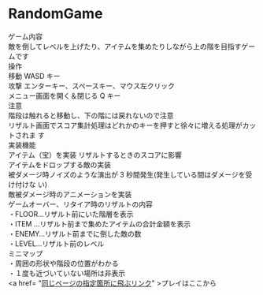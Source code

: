 # RandomGame
ゲーム内容<br>
敵を倒してレベルを上げたり、アイテムを集めたりしながら上の階を目指すゲームです<br>
操作<br>
移動 WASD キー<br>
攻撃 エンターキー、スペースキー、マウス左クリック<br>
メニュー画面を開く＆閉じる Q キー<br>
注意<br>
階段は触れると移動し、下の階には戻れないので注意<br>
リザルト画面でスコア集計処理はどれかのキーを押すと徐々に増える処理がカットされま
す<br>
実装機能<br>
アイテム（宝）を実装 リザルトするときのスコアに影響<br>
アイテムをドロップする敵の実装<br>
被ダメージ時ノイズのような演出が 3 秒間発生(発生している間はダメージを受け付けな
い)<br>
敵被ダメージ時のアニメーションを実装<br>
ゲームオーバー、リタイア時のリザルトの内容<br>
・FLOOR…リザルト前にいた階層を表示<br>
・ITEM …リザルト前まで集めたアイテムの合計金額を表示<br>
・ENEMY…リザルト前までに倒した敵の数<br>
・LEVEL…リザルト前のレベル<br>
ミニマップ<br>
・周囲の形状や階段の位置がわかる<br>
・１度も近づいていない場所は非表示 <br>
<a href= "<a href= "#xxx" >同じページの指定箇所に飛ぶリンク</a>" >プレイはここから</a>
